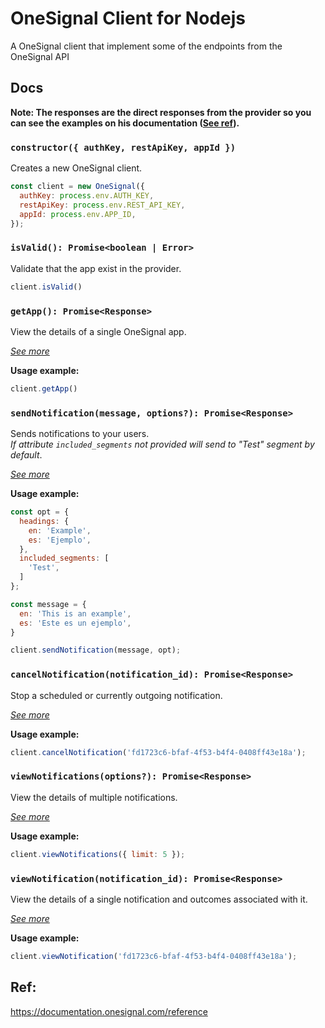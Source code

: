 # OneSignal Client for Nodejs
A OneSignal client that implement some of the endpoints from the OneSignal API

## Docs
**Note: The responses are the direct responses from the provider so you can see the examples on his documentation ([See ref](#ref)).**

### `constructor({ authKey, restApiKey, appId })`
Creates a new OneSignal client.
```js
const client = new OneSignal({
  authKey: process.env.AUTH_KEY,
  restApiKey: process.env.REST_API_KEY,
  appId: process.env.APP_ID,
});
```
### `isValid(): Promise<boolean | Error>`
Validate that the app exist in the provider.
```js
client.isValid()
```
### `getApp(): Promise<Response>`
View the details of a single OneSignal app.

[_See more_][1]

**Usage example:**
```js
client.getApp()
```
### `sendNotification(message, options?): Promise<Response>`
Sends notifications to your users. \
_If attribute `included_segments` not provided will send to "Test" segment by default_.

[_See more_][2]

**Usage example:**
```js
const opt = {
  headings: {
    en: 'Example',
    es: 'Ejemplo',
  },
  included_segments: [
    'Test',
  ]
};

const message = {
  en: 'This is an example',
  es: 'Este es un ejemplo',
}

client.sendNotification(message, opt);
```
### `cancelNotification(notification_id): Promise<Response>`
Stop a scheduled or currently outgoing notification.

[_See more_][3]

**Usage example:**
```js
client.cancelNotification('fd1723c6-bfaf-4f53-b4f4-0408ff43e18a');
```
### `viewNotifications(options?): Promise<Response>`
View the details of multiple notifications.

[_See more_][4]

**Usage example:**
```js
client.viewNotifications({ limit: 5 });
```
### `viewNotification(notification_id): Promise<Response>`
View the details of a single notification and outcomes associated with it.

[_See more_][5]

**Usage example:**
```js
client.viewNotification('fd1723c6-bfaf-4f53-b4f4-0408ff43e18a');
```

## Ref:
https://documentation.onesignal.com/reference

[1]:https://documentation.onesignal.com/reference/view-an-app
[2]:https://documentation.onesignal.com/reference/create-notification
[3]:https://documentation.onesignal.com/reference/cancel-notification
[4]:https://documentation.onesignal.com/reference/view-notifications
[5]:https://documentation.onesignal.com/reference/view-notification